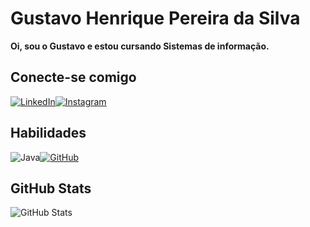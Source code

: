 # Gustavo Henrique Pereira da Silva
**Oi, sou o Gustavo e estou cursando Sistemas de informação.**

## Conecte-se comigo
[![LinkedIn](https://img.shields.io/badge/LinkedIn-ec63a1?style=for-the-badge&logo=linkedin&logoColor=white)](https://www.linkedin.com/in/gustavo-henrique-pereira-da-silva-bb8512237/)[![Instagram](https://img.shields.io/badge/-Instagram-ec63a1?style=for-the-badge&logo=instagram&logoColor=white)](https://www.instagram.com/gustavohenrique0207/)

## Habilidades
![Java](https://img.shields.io/badge/java-ec63a1.svg?style=for-the-badge&logo=openjdk&logoColor=white)[![GitHub](https://img.shields.io/badge/GitHub-ec63a1?style=for-the-badge&logo=github&logoColor=white)]()


## GitHub Stats
![GitHub Stats](https://github-readme-stats.vercel.app/api?username=GustavoHenriquePSilva&theme=transparent&bg_color=ec63a1&border_color=fff&show_icons=true&icon_color=fff&title_color=fff&text_color=FFF)
